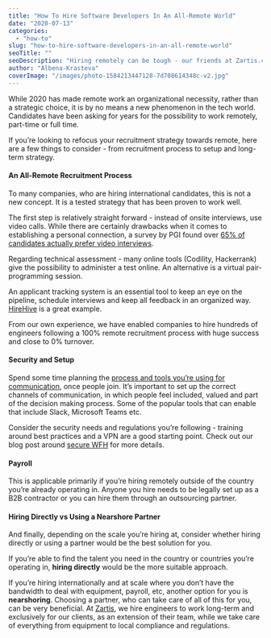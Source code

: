 ```yaml
---
title: "How To Hire Software Developers In An All-Remote World"
date: "2020-07-13"
categories:
  - "how-to"
slug: "how-to-hire-software-developers-in-an-all-remote-world"
seoTitle: ""
seoDescription: "Hiring remotely can be tough - our friends at Zartis.com share their top tips on how to hire software developers in an all-remote world."
author: "Albena-Krasteva"
coverImage: "/images/photo-1584213447128-7d708614348c-v2.jpg"
---
```


While 2020 has made remote work an organizational necessity, rather than a strategic choice, it is by no means a new phenomenon in the tech world. Candidates have been asking for years for the possibility to work remotely, part-time or full time.

If you’re looking to refocus your recruitment strategy towards remote, here are a few things to consider - from recruitment process to setup and long-term strategy.

#### An All-Remote Recruitment Process

To many companies, who are hiring international candidates, this is not a new concept. It is a tested strategy that has been proven to work well.

The first step is relatively straight forward - instead of onsite interviews, use video calls. While there are certainly drawbacks when it comes to establishing a personal connection, a survey by PGI found over [65% of candidates actually prefer video interviews](https://www.pgi.com/blog/2019/08/4-surprising-stats-that-show-the-true-impact-of-video-conferencing/).

Regarding technical assessment - many online tools (Codility, Hackerrank) give the possibility to administer a test online. An alternative is a virtual pair-programming session.

An applicant tracking system is an essential tool to keep an eye on the pipeline, schedule interviews and keep all feedback in an organized way. [HireHive](https://hirehive.com/) is a great example.

From our own experience, we have enabled companies to hire hundreds of engineers following a 100% remote recruitment process with huge success and close to 0% turnover.

#### Security and Setup

Spend some time planning the [process and tools you’re using for communication](https://www.zartis.com/remote-engineering-teams-what-weve-learned/), once people join. It’s important to set up the correct channels of communication, in which people feel included, valued and part of the decision making process. Some of the popular tools that can enable that include Slack, Microsoft Teams etc.

Consider the security needs and regulations you’re following - training around best practices and a VPN are a good starting point. Check out our blog post around [secure WFH](https://www.zartis.com/3-steps-into-secure-wfh/) for more details.

#### Payroll

This is applicable primarily if you’re hiring remotely outside of the country you’re already operating in. Anyone you hire needs to be legally set up as a B2B contractor or you can hire them through an outsourcing partner.

#### Hiring Directly vs Using a Nearshore Partner

And finally, depending on the scale you’re hiring at, consider whether hiring directly or using a partner would be the best solution for you.

If you’re able to find the talent you need in the country or countries you’re operating in, **hiring directly** would be the more suitable approach.

If you’re hiring internationally and at scale where you don’t have the bandwidth to deal with equipment, payroll, etc, another option for you is **nearshoring**. Choosing a partner, who can take care of all of this for you, can be very beneficial. At [Zartis](https://www.zartis.com/), we hire engineers to work long-term and exclusively for our clients, as an extension of their team, while we take care of everything from equipment to local compliance and regulations.
